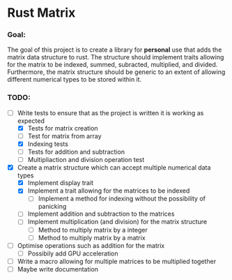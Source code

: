 # Rust Matrix
### Goal: 
The goal of this project is to create a library for **personal** use that adds the matrix data structure to rust. 
The structure should implement traits allowing for the matrix to be indexed, summed, subracted, multiplied, and 
divided. Furthermore, the matrix structure should be generic to an extent of allowing different numerical types 
to be stored within it.

### TODO:
- [ ] Write tests to ensure that as the project is written it is working as expected
    - [x] Tests for matrix creation
    - [ ] Test for matrix from array
    - [x] Indexing tests
    - [ ] Tests for addition and subtraction
    - [ ] Multipliaction and division operation test
- [x] Create a matrix structure which can accept multiple numerical data types
    - [x] Implement display trait
    - [x] Implement a trait allowing for the matrices to be indexed
        - [ ] Implement a method for indexing without the possibility of panicking
    - [ ] Implement addition and subtraction to the matrices
    - [ ] Implement multiplication (and division) for the matrix structure
        - [ ] Method to multiply matrix by a integer
        - [ ] Method to multiply matrix by a matrix
- [ ] Optimise operations such as addition for the matrix
    - [ ] Possibily add GPU acceleration
- [ ] Write a macro allowing for multiple matrices to be multiplied together
- [ ] Maybe write documentation
